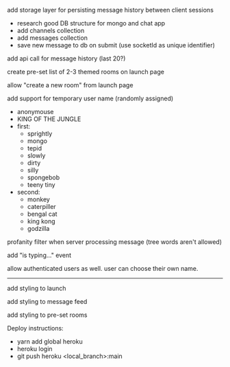 add storage layer for persisting message history between client sessions
* research good DB structure for mongo and chat app
* add channels collection
* add messages collection
* save new message to db on submit (use socketId as unique identifier)

add api call for message history (last 20?)

create pre-set list of 2-3 themed rooms on launch page

allow "create a new room" from launch page

add support for temporary user name (randomly assigned)
* anonymouse
* KING OF THE JUNGLE
* first:
    * sprightly
    * mongo
    * tepid
    * slowly
    * dirty
    * silly
    * spongebob
    * teeny tiny
* second:
    * monkey
    * caterpiller
    * bengal cat
    * king kong
    * godzilla

profanity filter when server processing message (tree words aren't allowed)

add "is typing..." event

allow authenticated users as well. user can choose their own name.

---

add styling to launch

add styling to message feed

add styling to pre-set rooms


Deploy instructions:
* yarn add global heroku
* heroku login
* git push heroku <local_branch>:main